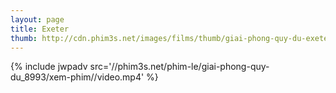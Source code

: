 ```yaml
---
layout: page
title: Exeter
thumb: http://cdn.phim3s.net/images/films/thumb/giai-phong-quy-du-exeter-2015.jpg
---
```

{% include jwpadv src='//phim3s.net/phim-le/giai-phong-quy-du_8993/xem-phim//video.mp4' %}
